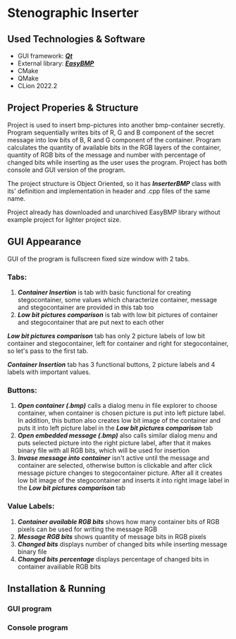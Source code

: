 # Stenographic Inserter
## Used Technologies & Software
- GUI framework: [***Qt***](https://www.qt.io/ "Visit Qt framework webpage")
- External library: [***EasyBMP***](https://easybmp.sourceforge.net/ "Visit library webpage")
- CMake
- QMake
- CLion 2022.2
## Project Properies & Structure
Project is used to insert bmp-pictures into another bmp-container secretly. Program sequentially writes bits of R, G and B component of the secret message into low bits of B, R and G component of the container. Program calculates the quantity of available bits in the RGB layers of the container, quantity of RGB bits of the message and number with percentage of changed bits while inserting as the user uses the program. Project has both console and GUI version of the program.

The project structure is Object Oriented, so it has ***InserterBMP*** class with its' definition and implementation in header and .cpp files of the same name.

Project already has downloaded and unarchived EasyBMP library without example project for lighter project size.

## GUI Appearance

GUI of the program is fullscreen fixed size window with 2 tabs.
### Tabs:
1. ***Container Insertion*** is tab with basic functional for creating stegocontainer, some values which characterize container, message and stegocontainer are provided in this tab too
2. ***Low bit pictures comparison*** is tab with low bit pictures of container and stegocontainer that are put next to each other

***Low bit pictures comparison*** tab has only 2 picture labels of low bit container and stegocontainer, left for container and right for stegocontainer, so let's pass to the first tab.

***Container Insertion*** tab has 3 functional buttons, 2 picture labels and 4 labels with important values.

### Buttons:
1. ***Open container (.bmp)*** calls a dialog menu in file explorer to choose container, when container is chosen picture is put into left picture label. In addition, this button also creates low bit image of the container and puts it into left picture label in the ***Low bit pictures comparison*** tab
2. ***Open embedded message (.bmp)*** also calls similar dialog menu and puts selected picture into the right picture label, after that it makes binary file with all RGB bits, which will be used for insertion
3. ***Invase message into container*** isn't active until the message and container are selected, otherwise button is clickable and after click message picture changes to stegocontainer picture. After all it creates low bit image of the stegocontainer and inserts it into right image label in the ***Low bit pictures comparison*** tab

### Value Labels:
1. ***Container available RGB bits*** shows how many container bits of RGB pixels can be used for writing the message RGB
2. ***Message RGB bits*** shows quantity of message bits in RGB pixels
3. ***Changed bits*** displays number of changed bits while inserting message binary file 
4. ***Changed bits percentage*** displays percentage of changed bits in container availiable RGB bits

## Installation & Running
### GUI program
### Console program